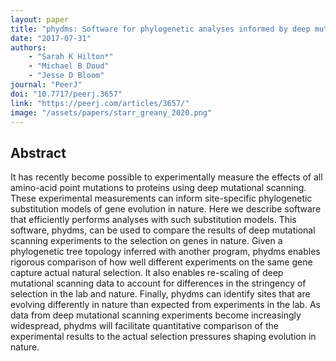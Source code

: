 ```yaml
---
layout: paper
title: "phydms: Software for phylogenetic analyses informed by deep mutational scanning"
date: "2017-07-31"
authors: 
    - "Sarah K Hilton*"
    - "Michael B Doud"
    - "Jesse D Bloom"
journal: "PeerJ"
doi: "10.7717/peerj.3657"
link: "https://peerj.com/articles/3657/"
image: "/assets/papers/starr_greany_2020.png"
---
```


## Abstract

It has recently become possible to experimentally measure the effects of all amino-acid point mutations to proteins using deep mutational scanning. These experimental measurements can inform site-specific phylogenetic substitution models of gene evolution in nature. Here we describe software that efficiently performs analyses with such substitution models. This software, phydms, can be used to compare the results of deep mutational scanning experiments to the selection on genes in nature. Given a phylogenetic tree topology inferred with another program, phydms enables rigorous comparison of how well different experiments on the same gene capture actual natural selection. It also enables re-scaling of deep mutational scanning data to account for differences in the stringency of selection in the lab and nature. Finally, phydms can identify sites that are evolving differently in nature than expected from experiments in the lab. As data from deep mutational scanning experiments become increasingly widespread, phydms will facilitate quantitative comparison of the experimental results to the actual selection pressures shaping evolution in nature.
